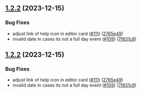 ## [1.2.2](https://github.com/idaho/hassio-trash-card/compare/1.2.1...1.2.2) (2023-12-15)


### Bug Fixes

* adjust link of help icon in editor card ([#111](https://github.com/idaho/hassio-trash-card/issues/111)) ([2765e49](https://github.com/idaho/hassio-trash-card/commit/2765e49a1db4788f4c044ad5620c64d40e1bc12f))
* invalid date in cases its not a full day event ([#109](https://github.com/idaho/hassio-trash-card/issues/109)) ([7f831c8](https://github.com/idaho/hassio-trash-card/commit/7f831c8f52c7851cc4dbaee2670a1995b0c8943b))

## [1.2.2](https://github.com/idaho/hassio-trash-card/compare/1.2.1...1.2.2) (2023-12-15)


### Bug Fixes

* adjust link of help icon in editor card ([#111](https://github.com/idaho/hassio-trash-card/issues/111)) ([2765e49](https://github.com/idaho/hassio-trash-card/commit/2765e49a1db4788f4c044ad5620c64d40e1bc12f))
* invalid date in cases its not a full day event ([#109](https://github.com/idaho/hassio-trash-card/issues/109)) ([7f831c8](https://github.com/idaho/hassio-trash-card/commit/7f831c8f52c7851cc4dbaee2670a1995b0c8943b))
